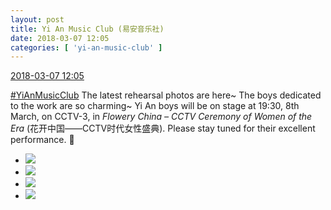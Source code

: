 ```yaml
---
layout: post
title: Yi An Music Club (易安音乐社)
date: 2018-03-07 12:05
categories: [ 'yi-an-music-club' ]
---
```


<div class="weibo-info">
  <a href="https://weibo.com/6094546964/G6fNdtyrr">2018-03-07 12:05</a>
</div>

[#YiAnMusicClub](https://weibo.com/p/100808beae2e3e05b17b64f63ebedca39f19b2/super_index) The latest rehearsal photos are here~ The boys dedicated to the work are so charming~ Yi An boys will be on stage at 19:30, 8th March, on CCTV-3, in *Flowery China – CCTV Ceremony of Women of the Era* (花开中国——CCTV时代女性盛典). Please stay tuned for their excellent performance. :tada:

<!-- more -->

<ul class="weibo-pic-list-2">
  <li class="weibo-pic">
    <a href="//wx4.sinaimg.cn/mw690/006Es64Aly1fp44greltmj31su2p8x6r.jpg"><img src="//wx4.sinaimg.cn/thumb150/006Es64Aly1fp44greltmj31su2p8x6r.jpg"/></a>
  </li>
  <li class="weibo-pic">
    <a href="//wx1.sinaimg.cn/mw690/006Es64Aly1fp44gpfwotj31st2p8e84.jpg"><img src="//wx1.sinaimg.cn/thumb150/006Es64Aly1fp44gpfwotj31st2p8e84.jpg"/></a>
  </li>
  <li class="weibo-pic">
    <a href="//wx3.sinaimg.cn/mw690/006Es64Aly1fp44gsfx2kj31st2p8npd.jpg"><img src="//wx3.sinaimg.cn/thumb150/006Es64Aly1fp44gsfx2kj31st2p8npd.jpg"/></a>
  </li>
  <li class="weibo-pic">
    <a href="//wx2.sinaimg.cn/mw690/006Es64Aly1fp44gubfrpj31su2p8qv7.jpg"><img src="//wx2.sinaimg.cn/thumb150/006Es64Aly1fp44gubfrpj31su2p8qv7.jpg"/></a>
  </li>
</ul>

